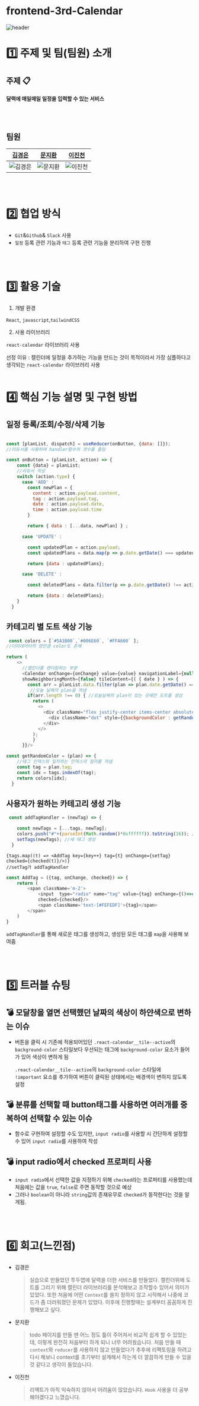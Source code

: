 # frontend-3rd-Calendar

![header](https://capsule-render.vercel.app/api?type=waving&color=auto&height=300&section=header&text=3rd_Calendar%20&fontSize=90)

# 1️⃣ 주제 및 팀(팀원) 소개

## 주제 :clipboard:
**달력에 매일매일 일정을 입력할 수 있는 서비스**

<br><br>

## 팀원

| [김경은](https://github.com/GyeongEun-Kim)      | [문지환](https://github.com/mnjihwan)      | [이진천](https://github.com/LeeJincheon) |         
| ------------------------------------------------- | ---------------------------------------------- | ---------------------------------------------|
| ![김경은](https://github.com/GyeongEun-Kim.png) | ![문지환](https://github.com/mnjihwan.png) | ![이진천](https://github.com/LeeJincheon.png) |
<br><br>

# 2️⃣ 협업 방식
- `Git`&`Github`& `Slack` 사용
- `일정` 등록 관련 기능과 `태그` 등록 관련 기능을 분리하여 구현 진행

<br><br>
# 3️⃣ 활용 기술
1. 개발 환경
   
`React`, `javascript`,`tailwindCSS`
  
2. 사용 라이브러리
   
`react-calendar` 라이브러리 사용

선정 이유 : 캘린더에 일정을 추가하는 기능을 만드는 것이 목적이라서 가장 심플하다고 생각되는 `react-calendar` 라이브러리 사용
<br><br>


# 4️⃣ 핵심 기능 설명 및 구현 방법
## 일정 등록/조회/수정/삭제 기능


```javascript

const [planList, dispatch] = useReducer(onButton, {data: []}); 
//리듀서를 사용하여 handler함수의 갯수를 줄임

const onButton = (planList, action) => {
    const {data} = planList;
    //리듀서 작성
    switch (action.type) {
      case 'ADD' :
        const newPlan = {
          content : action.payload.content,
          tag : action.payload.tag,
          date : action.payload.date,
          time : action.payload.time
        }

        return { data : [...data, newPlan] } ;

      case 'UPDATE' :

        const updatedPlan = action.payload;
        const updatedPlans = data.map(p => p.date.getDate() === updatedPlan.date.getDate() ?  updatedPlan : p );

        return {data : updatedPlans};

      case 'DELETE' :

        const deletedPlans = data.filter(p => p.date.getDate() !== action.payload.date.getDate());

        return {data : deletedPlans};
    } 
  }
```


## 카테고리 별 도트 색상 기능
```javascript
 const colors = [`#5A1B00`,`#006E60`, `#FFA600` ];
//더미데이터의 양만큼 color도 존재

return (
    <>
      //캘린더를 렌더링하는 부분
      <Calendar onChange={onChange} value={value} navigationLabel={null} formatDay={(locale, date) => moment(date).format("DD")}
      showNeighboringMonth={false} tileContent={( { date } ) => {
        const arr = planList.data.filter(plan => plan.date.getDate() === date.getDate());
         //오늘 날짜의 plan을 꺼냄
        if(arr.length !== 0) { //오늘날짜의 plan이 있는 곳에만 도트를 생성
          return (
            <>
              <div className="flex justify-center items-center absoluteDiv">
                <div className="dot" style={{backgroundColor : getRandomColor(arr[0])}}></div> //getRandomColor함수를 호출
              </div>
            </>
          );
          }
      }}/>
```

```javascript
const getRandomColor = (plan) => {
    //태그 인덱스와 일치하는 인덱스의 컬러를 꺼냄
    const tag = plan.tag;
    const idx = tags.indexOf(tag);
    return colors[idx];
  }
```

## 사용자가 원하는 카테고리 생성 기능
```javascript
 const addTagHandler = (newTag) => {

    const newTags = [...tags, newTag];
    colors.push("#"+(parseInt(Math.random()*0xffffff)).toString(16)); //컬러를 담는 배열에도 랜덤색상을 추가
    setTags(newTags); //새 태그 생성
  }
```

```javscript
{tags.map((t) => <AddTag key={key++} tag={t} onChange={setTag} checked={checked(t)}/>)}
//setTag가 addTagHandler
```

```javascript
const AddTag = ({tag, onChange, checked}) => {
    return (
        <span className='m-2'>
            <input  type="radio" name="tag" value={tag} onChange={()=>onChange(tag)}
            checked={checked}/>
            <span className='text-[#FEFEDF]'>{tag}</span> 
        </span>
    )
}
```

`addTagHandler`를 통해 새로운 태그를 생성하고, 생성된 모든 태그를 `map`을 사용해 보여줌

<br><br>

# 5️⃣ 트러블 슈팅
## 💣 모달창을 열면 선택했던 날짜의  색상이 하얀색으로 변하는 이슈

- 버튼을 클릭 시 기존에 적용되어있던 `.react-calendar__tile--active`의 `background-color` 스타일보다
우선되는 태그에 `background-color` 요소가 들어가 있어 색상이 변하게 됨<br>

  `.react-calendar__tile--active`의 `background-color` 스타일에<br>
  `!important` 요소를 추가하여 버튼이 클릭된 상태에서는 배경색이 변하지 않도록 설정


## 💣 분류를 선택할 때 button태그를 사용하면 여러개를 중복하여 선택할 수 있는 이슈

- 함수로 구현하여 설정할 수도 있지만, `input radio`를 사용할 시 간단하게 설정할 수 있어 `input radio`를 사용하여 작성

## 💣 input radio에서 checked 프로퍼티 사용
- `input radio`에서 선택한 값을 지정하기 위해 `checked`라는 프로퍼티를 사용했는데 처음에는 값을 `true`, `false`로 주면 동작할 것으로 예상
- 그러나 `boolean`이 아니라 `string`값의 존재유무로 `checked`가 동작한다는 것을 알게됨.


<br><br>

# 6️⃣ 회고(느낀점)

* 김경은

  > 실습으로 만들었던 투두앱에 달력을 더한 서비스를 만들었다. 캘린더위에 도트를 그리기 위해 캘린더 라이브러리를 분석해보고 조작할수 있어서 의미가 있었다. 또한 처음에 어떤 `Context`를 쓸지 정하지 않고 시작해서 나중에 코드가 좀 더러워졌던 문제가 있었다. 이후에 진행할때는 설계부터 꼼꼼하게 진행해보고 싶다.

* 문지환

  > todo 페이지를 만들 땐 어느 정도 틀이 주어져서 비교적 쉽게 할 수 있었는데, 이렇게 완전히 처음부터 하게 되니 너무 어려웠습니다. 처음 만들 때 `context`와 `reducer`를 사용하지 않고 만들었다가 추후에 리팩토링을 하려고 다시 해보니 context를 초기부터 설계해서 하는게 더 깔끔하게 만들 수 있을 것 같다고 생각이 들었습니다.

* 이진천

  > 리액트가 아직 익숙하지 않아서 어려움이 많았습니다. `Hook` 사용을 더 공부해야겠다고 느꼈습니다.
